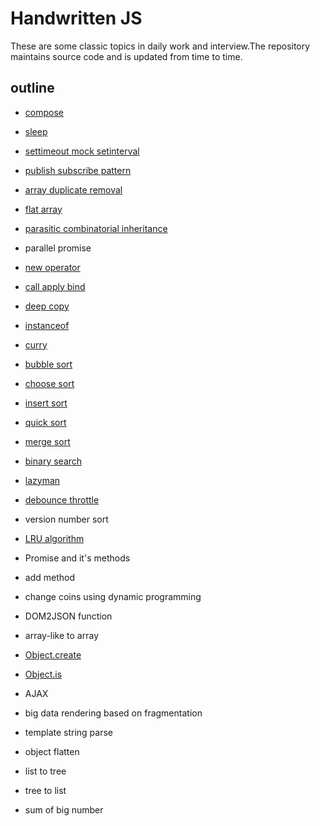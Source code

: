 # Handwritten JS

These are some classic topics in daily work and interview.The repository maintains source code and is updated from time to time.

## outline

- [compose](./src/compose.js)

- [sleep](./src/sleep.js)

- [settimeout mock setinterval](./src/settimeout-mock-setinterval.js)

- [publish subscribe pattern](./src/publish-subscribe.js)

- [array duplicate removal](./src/array-duplicate-removal.js)

- [flat array](./src/flat-array.js)

- [parasitic combinatorial inheritance](./src/parasitic-combinatorial-inheritance.js)

- parallel promise

- [new operator](./src/new-operator.js)

- [call apply bind](./src/call-apply-bind.js)

- [deep copy](./src/deep-copy.js)

- [instanceof](./src/instanceof.js)

- [curry](./src/curry.js)

- [bubble sort](./src/bubble-sort.js)

- [choose sort](./src/choose-sort.js)

- [insert sort](./src/insert-sort.js)

- [quick sort](./src/quick-sort.js)

- [merge sort](./src/merge-sort.js)

- [binary search](./src/binary-search.js)

- [lazyman](./src/lazyman.js)

- [debounce throttle](./src/debounce-throttle.js)

- version number sort

- [LRU algorithm](./src/LRU-algorithm.js)

- Promise and it's methods

- add method

- change coins using dynamic programming

- DOM2JSON function

- array-like to array

- [Object.create](./src/object-create.js)

- [Object.is](./src/object-is.js)

- AJAX

- big data rendering based on fragmentation

- template string parse

- object flatten

- list to tree

- tree to list

- sum of big number
